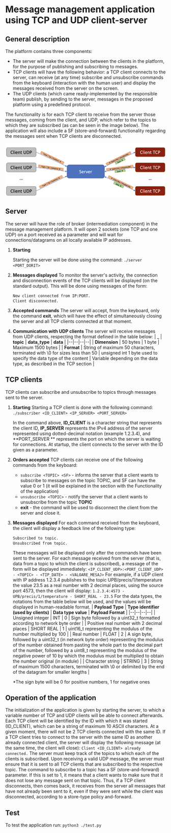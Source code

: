 # Message management application using TCP and UDP client-server
## General description

The platform contains three components:

- The server will make the connection between the clients in the platform, for the purpose of publishing and subscribing to messages.
- TCP clients will have the following behavior: a TCP client connects to the server, can receive (at any time) subscribe and unsubscribe commands from the keyboard (interaction with the human user) and display the messages received from the server on the screen.
- The UDP clients (which came ready-implemented by the responsible team) publish, by sending to the server, messages in the proposed platform using a predefined protocol.


The functionality is for each TCP client to receive from the server those messages, coming from the client, and UDP, which refer to the topics to which they are subscribed (as can be seen in the image below). The application will also include a SF (store-and-forward) functionality regarding the messages sent when TCP clients are disconnected.

![](arhitectura.png)

## Server
The server will have the role of broker (intermediation component) in the message management platform. It will open 2 sockets (one TCP and one UDP) on a port received as a parameter and will wait for connections/datagrams on all locally available IP addresses.

1)  **Starting**

	Starting the server will be done using the command:
	```./server <PORT_DORIT>```
2) **Messages displayed**
	To monitor the server's activity, the connection and disconnection events of the TCP clients will be displayed (on the standard output). This will be done using messages of the form:
	```
	New client connected from IP:PORT.
	Client disconnected.
	```
3) **Accepted commands**
	The server will accept, from the keyboard, only the command **exit**, which will have the effect of simultaneously closing the server and all TCP clients connected at that moment.
4) **Communication with UDP clients**
	The server will receive messages from UDP clients, respecting the format defined in the table below:
	| _ | **topic** | **data_type** | **data** |
	|--|--|--|--|
	| **Dimension** | 50 bytes | 1 byte | Maximum 1500 bytes | 
	|	**Format** | String of maximum 50 characters, terminated with \0 for sizes less than 50 | unsigned int 1 byte used to specify the data type of the content | Variable depending on the data type, as described in the TCP section |
## TCP clients
TCP clients can subscribe and unsubscribe to topics through messages sent to the server.
1) **Starting**
	Starting a TCP client is done with the following command:
	```./subscriber <ID_CLIENT> <IP_SERVER> <PORT_SERVER>```
	
	In the command above, **ID_CLIENT** is a character string that represents the client ID, **IP_SERVER** represents the IPv4 address of the server represented using dotted-decimal notation (example 1.2.3.4), and **PORT_SERVER ** represents the port on which the server is waiting for connections. At startup, the client connects to the server with the ID given as a parameter.
2) **Orders accepted**
	TCP clients can receive one of the following commands from the keyboard:
	- ```subscribe <TOPIC> <SF>``` - informs the server that a client wants to subscribe to messages on the topic TOPIC, and SF can have the value 0 or 1 (it will be explained in the section with the Functionality of the application)
	- ```unsubscribe <TOPIC>``` - notify the server that a client wants to unsubscribe from the topic **TOPIC**
	- **exit** - the command will be used to disconnect the client from the server and close it.
3) **Messages displayed**
	For each command received from the keyboard, the client will display a feedback line of the following type:
	```
	Subscribed to topic. 
	Unsubscribed from topic.
	```
	These messages will be displayed only after the commands have been sent to the server.
For each message received from the server (that is, data from a topic to which the client is subscribed), a message of the form will be displayed immediately:
	```<IP_CLIENT_UDP>:<PORT_CLIENT_UDP> - <TOPIC> - <TIP_DATE> - <VALOARE_MESAJ>```
	For example, if a UDP client with IP address 1.2.3.4 publishes to the topic UPB/precis/1/temperature the value 23.5 as a real number with 2 decimal places, using the source port 4573, then the client will display:
	```1.2.3.4:4573 - UPB/precis/1/temperature - SHORT_REAL - 23.5```
	For the data types, the notations from the table below will be used, and the values will be displayed in human-readable format.
	| **Payload Type** | **Type identifier (used by clients)** | **Data type value** | **Payload Format** |
	|--|--|--|--|
	| Unsigned integer | INT | 0 | Sign byte followed by a uint32_t formatted according to network byte order |
	| Positive real number with 2 decimal places | SHORT REAL | 1 | uint16_t representing the modulus of the number multiplied by 100 |
	| Real number | FLOAT | 2 | A sign byte, followed by a uint32_t (in network byte order) representing the modulus of the number obtained from pasting the whole part to the decimal part of the number, followed by a uint8_t representing the modulus of the negative power of 10 by which the modulus must be multiplied to obtain the number original (in module) | 
	| Character string | STRING | 3 | String of maximum 1500 characters, terminated with \0 or delimited by the end of the datagram for smaller lengths |
    
	*The sign byte will be 0 for positive numbers, 1 for negative ones
## Operation of the application
The initialization of the application is given by starting the server, to which a variable number of TCP and UDP clients will be able to connect afterwards.
Each TCP client will be identified by the ID with which it was started (ID_CLIENT), which can be a string of maximum 10 ASCII characters. At a given moment, there will not be 2 TCP clients connected with the same ID. If a TCP client tries to connect to the server with the same ID as another already connected client, the server will display the following message (at the same time, the client will close):
```Client <ID_CLIENT> already connected.```
The server must keep track of the topics to which each of the clients is subscribed. Upon receiving a valid UDP message, the server must ensure that it is sent to all TCP clients that are subscribed to the respective topic.
The command to subscribe to a topic has a SF (store-and-forward) parameter. If this is set to 1, it means that a client wants to make sure that it does not lose any message sent on that topic. Thus, if a TCP client disconnects, then comes back, it receives from the server all messages that have not already been sent to it, even if they were sent while the client was disconnected, according to a store-type policy and-forward.

## Test ##
To test the application run:
```python3 ./test.py```
